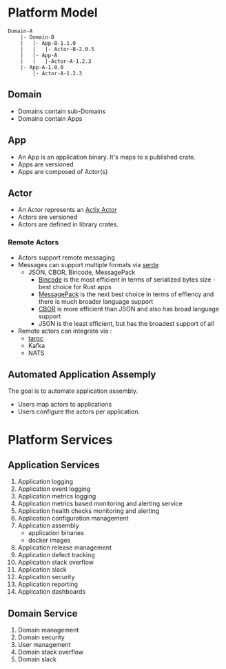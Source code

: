 # Platform Model

```
Domain-A
    |- Domain-B
    |   |- App-B-1.1.0
    |   |   |- Actor-B-2.0.5
    |   |- App-A
    |   |   |-Actor-A-1.2.3
    |- App-A-1.0.0
        |- Actor-A-1.2.3
```

## Domain
- Domains contain sub-Domains
- Domains contain Apps

## App
- An App is an application binary. It's maps to a published crate.
- Apps are versioned
- Apps are composed of Actor(s)

## Actor
- An Actor represents an [Actix Actor](https://crates.io/crates/actix)
- Actors are versioned
- Actors are defined in library crates.

### Remote Actors
- Actors support remote messaging
- Messages can support multiple formats via [serde](https://crates.io/search?q=serde)
    - JSON, CBOR, Bincode, MessagePack
        - [Bincode](https://github.com/TyOverby/bincode) is the most efficient in terms of serialized bytes size - best choice for Rust apps
        - [MessagePack](https://msgpack.org/) is the next best choice in terms of effiency and there is much broader language support
        - [CBOR](http://cbor.io/) is more efficient than JSON and also has broad language support
        - JSON is the least efficient, but has the broadest support of all
- Remote actors can integrate via :
    - [tarpc](https://crates.io/crates/tarpc)
    - Kafka
    - NATS

## Automated Application Assemply
The goal is to automate application assembly.
- Users map actors to applications
- Users configure the actors per application.

# Platform Services

## Application Services
1. Application logging
1. Application event logging
1. Application metrics logging
1. Application metrics based monitoring and alerting service
1. Application health checks monitoring and alerting
1. Application configuration management
1. Application assembly
    - application binaries
    - docker images
1. Application release management
1. Application defect tracking
1. Application stack overflow
1. Application slack
1. Application security
1. Application reporting
1. Application dashboards

## Domain Service
1. Domain management
1. Domain security
1. User management
1. Domain stack overflow
1. Domain slack




